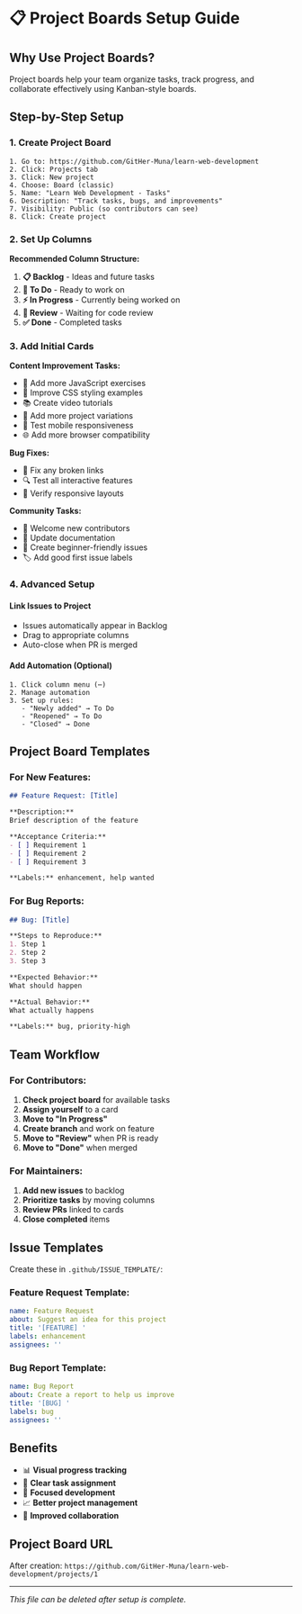 # 📋 Project Boards Setup Guide

## Why Use Project Boards?

Project boards help your team organize tasks, track progress, and collaborate effectively using Kanban-style boards.

## Step-by-Step Setup

### 1. Create Project Board
```
1. Go to: https://github.com/GitHer-Muna/learn-web-development
2. Click: Projects tab
3. Click: New project
4. Choose: Board (classic)
5. Name: "Learn Web Development - Tasks"
6. Description: "Track tasks, bugs, and improvements"
7. Visibility: Public (so contributors can see)
8. Click: Create project
```

### 2. Set Up Columns

**Recommended Column Structure:**
1. **📋 Backlog** - Ideas and future tasks
2. **🔄 To Do** - Ready to work on
3. **⚡ In Progress** - Currently being worked on
4. **👀 Review** - Waiting for code review
5. **✅ Done** - Completed tasks

### 3. Add Initial Cards

**Content Improvement Tasks:**
- 📝 Add more JavaScript exercises
- 🎨 Improve CSS styling examples
- 📚 Create video tutorials
- 🔧 Add more project variations
- 📱 Test mobile responsiveness
- 🌐 Add more browser compatibility

**Bug Fixes:**
- 🐛 Fix any broken links
- 🔍 Test all interactive features
- 📏 Verify responsive layouts

**Community Tasks:**
- 👥 Welcome new contributors
- 📖 Update documentation
- 🎯 Create beginner-friendly issues
- 🏷️ Add good first issue labels

### 4. Advanced Setup

#### Link Issues to Project
- Issues automatically appear in Backlog
- Drag to appropriate columns
- Auto-close when PR is merged

#### Add Automation (Optional)
```
1. Click column menu (⋯)
2. Manage automation
3. Set up rules:
   - "Newly added" → To Do
   - "Reopened" → To Do
   - "Closed" → Done
```

## Project Board Templates

### For New Features:
```markdown
## Feature Request: [Title]

**Description:**
Brief description of the feature

**Acceptance Criteria:**
- [ ] Requirement 1
- [ ] Requirement 2
- [ ] Requirement 3

**Labels:** enhancement, help wanted
```

### For Bug Reports:
```markdown
## Bug: [Title]

**Steps to Reproduce:**
1. Step 1
2. Step 2
3. Step 3

**Expected Behavior:**
What should happen

**Actual Behavior:**
What actually happens

**Labels:** bug, priority-high
```

## Team Workflow

### For Contributors:
1. **Check project board** for available tasks
2. **Assign yourself** to a card
3. **Move to "In Progress"**
4. **Create branch** and work on feature
5. **Move to "Review"** when PR is ready
6. **Move to "Done"** when merged

### For Maintainers:
1. **Add new issues** to backlog
2. **Prioritize tasks** by moving columns
3. **Review PRs** linked to cards
4. **Close completed** items

## Issue Templates

Create these in `.github/ISSUE_TEMPLATE/`:

### Feature Request Template:
```yaml
name: Feature Request
about: Suggest an idea for this project
title: '[FEATURE] '
labels: enhancement
assignees: ''
```

### Bug Report Template:
```yaml
name: Bug Report
about: Create a report to help us improve
title: '[BUG] '
labels: bug
assignees: ''
```

## Benefits
- 📊 **Visual progress tracking**
- 👥 **Clear task assignment**
- 🎯 **Focused development**
- 📈 **Better project management**
- 🤝 **Improved collaboration**

## Project Board URL
After creation: `https://github.com/GitHer-Muna/learn-web-development/projects/1`

---
*This file can be deleted after setup is complete.*
